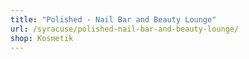 ```yaml
---
title: "Polished - Nail Bar and Beauty Lounge"
url: /syracuse/polished-nail-bar-and-beauty-lounge/
shop: Kosmetik
---
```

